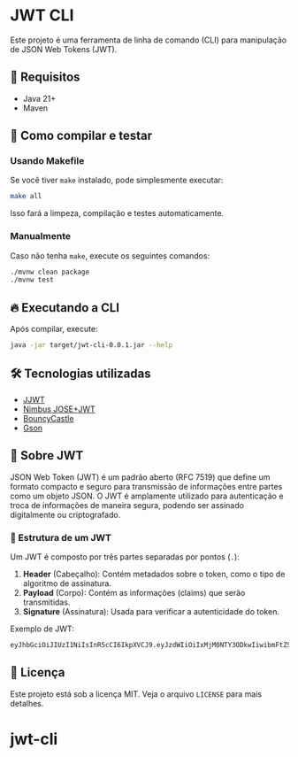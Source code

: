# JWT CLI

Este projeto é uma ferramenta de linha de comando (CLI) para manipulação de JSON Web Tokens (JWT).

## 📌 Requisitos
- Java 21+
- Maven

## 🚀 Como compilar e testar

### Usando Makefile
Se você tiver `make` instalado, pode simplesmente executar:
```sh
make all
```
Isso fará a limpeza, compilação e testes automaticamente.

### Manualmente
Caso não tenha `make`, execute os seguintes comandos:
```sh
./mvnw clean package
./mvnw test
```

## 🔥 Executando a CLI
Após compilar, execute:
```sh
java -jar target/jwt-cli-0.0.1.jar --help
```

## 🛠 Tecnologias utilizadas
- [JJWT](https://github.com/jwtk/jjwt)
- [Nimbus JOSE+JWT](https://connect2id.com/products/nimbus-jose-jwt)
- [BouncyCastle](https://www.bouncycastle.org/)
- [Gson](https://github.com/google/gson)

## 📖 Sobre JWT
JSON Web Token (JWT) é um padrão aberto (RFC 7519) que define um formato compacto e seguro para transmissão de informações entre partes como um objeto JSON. O JWT é amplamente utilizado para autenticação e troca de informações de maneira segura, podendo ser assinado digitalmente ou criptografado.

### 📌 Estrutura de um JWT
Um JWT é composto por três partes separadas por pontos (`.`):
1. **Header** (Cabeçalho): Contém metadados sobre o token, como o tipo de algoritmo de assinatura.
2. **Payload** (Corpo): Contém as informações (claims) que serão transmitidas.
3. **Signature** (Assinatura): Usada para verificar a autenticidade do token.

Exemplo de JWT:
```sh
eyJhbGciOiJIUzI1NiIsInR5cCI6IkpXVCJ9.eyJzdWIiOiIxMjM0NTY3ODkwIiwibmFtZSI6IkpvaG4gRG9lIiwiaWF0IjoxNTE2MjM5MDIyfQ.SflKxwRJSMeKKF2QT4fwpMeJf36POk6yJV_adQssw5c
```

## 📜 Licença
Este projeto está sob a licença MIT. Veja o arquivo `LICENSE` para mais detalhes.

# jwt-cli

